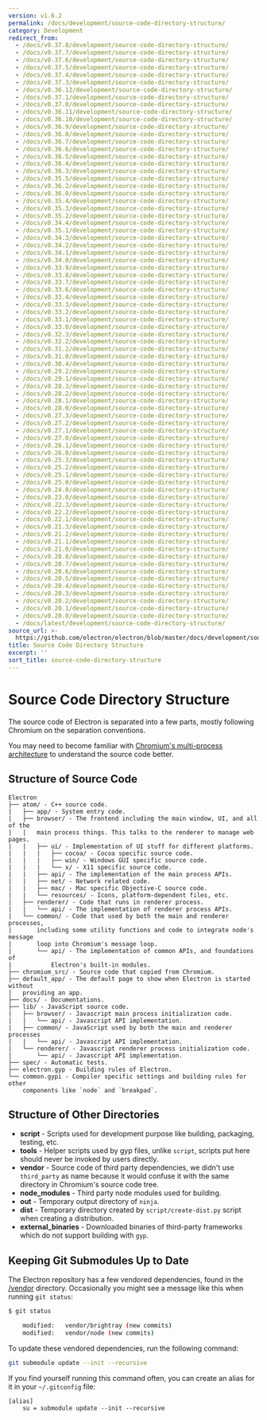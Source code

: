 ```yaml
---
version: v1.6.2
permalink: /docs/development/source-code-directory-structure/
category: Development
redirect_from:
  - /docs/v0.37.8/development/source-code-directory-structure/
  - /docs/v0.37.7/development/source-code-directory-structure/
  - /docs/v0.37.6/development/source-code-directory-structure/
  - /docs/v0.37.5/development/source-code-directory-structure/
  - /docs/v0.37.4/development/source-code-directory-structure/
  - /docs/v0.37.3/development/source-code-directory-structure/
  - /docs/v0.36.12/development/source-code-directory-structure/
  - /docs/v0.37.1/development/source-code-directory-structure/
  - /docs/v0.37.0/development/source-code-directory-structure/
  - /docs/v0.36.11/development/source-code-directory-structure/
  - /docs/v0.36.10/development/source-code-directory-structure/
  - /docs/v0.36.9/development/source-code-directory-structure/
  - /docs/v0.36.8/development/source-code-directory-structure/
  - /docs/v0.36.7/development/source-code-directory-structure/
  - /docs/v0.36.6/development/source-code-directory-structure/
  - /docs/v0.36.5/development/source-code-directory-structure/
  - /docs/v0.36.4/development/source-code-directory-structure/
  - /docs/v0.36.3/development/source-code-directory-structure/
  - /docs/v0.35.5/development/source-code-directory-structure/
  - /docs/v0.36.2/development/source-code-directory-structure/
  - /docs/v0.36.0/development/source-code-directory-structure/
  - /docs/v0.35.4/development/source-code-directory-structure/
  - /docs/v0.35.3/development/source-code-directory-structure/
  - /docs/v0.35.2/development/source-code-directory-structure/
  - /docs/v0.34.4/development/source-code-directory-structure/
  - /docs/v0.35.1/development/source-code-directory-structure/
  - /docs/v0.34.3/development/source-code-directory-structure/
  - /docs/v0.34.2/development/source-code-directory-structure/
  - /docs/v0.34.1/development/source-code-directory-structure/
  - /docs/v0.34.0/development/source-code-directory-structure/
  - /docs/v0.33.9/development/source-code-directory-structure/
  - /docs/v0.33.8/development/source-code-directory-structure/
  - /docs/v0.33.7/development/source-code-directory-structure/
  - /docs/v0.33.6/development/source-code-directory-structure/
  - /docs/v0.33.4/development/source-code-directory-structure/
  - /docs/v0.33.3/development/source-code-directory-structure/
  - /docs/v0.33.2/development/source-code-directory-structure/
  - /docs/v0.33.1/development/source-code-directory-structure/
  - /docs/v0.33.0/development/source-code-directory-structure/
  - /docs/v0.32.3/development/source-code-directory-structure/
  - /docs/v0.32.2/development/source-code-directory-structure/
  - /docs/v0.31.2/development/source-code-directory-structure/
  - /docs/v0.31.0/development/source-code-directory-structure/
  - /docs/v0.30.4/development/source-code-directory-structure/
  - /docs/v0.29.2/development/source-code-directory-structure/
  - /docs/v0.29.1/development/source-code-directory-structure/
  - /docs/v0.28.3/development/source-code-directory-structure/
  - /docs/v0.28.2/development/source-code-directory-structure/
  - /docs/v0.28.1/development/source-code-directory-structure/
  - /docs/v0.28.0/development/source-code-directory-structure/
  - /docs/v0.27.3/development/source-code-directory-structure/
  - /docs/v0.27.2/development/source-code-directory-structure/
  - /docs/v0.27.1/development/source-code-directory-structure/
  - /docs/v0.27.0/development/source-code-directory-structure/
  - /docs/v0.26.1/development/source-code-directory-structure/
  - /docs/v0.26.0/development/source-code-directory-structure/
  - /docs/v0.25.3/development/source-code-directory-structure/
  - /docs/v0.25.2/development/source-code-directory-structure/
  - /docs/v0.25.1/development/source-code-directory-structure/
  - /docs/v0.25.0/development/source-code-directory-structure/
  - /docs/v0.24.0/development/source-code-directory-structure/
  - /docs/v0.23.0/development/source-code-directory-structure/
  - /docs/v0.22.3/development/source-code-directory-structure/
  - /docs/v0.22.2/development/source-code-directory-structure/
  - /docs/v0.22.1/development/source-code-directory-structure/
  - /docs/v0.21.3/development/source-code-directory-structure/
  - /docs/v0.21.2/development/source-code-directory-structure/
  - /docs/v0.21.1/development/source-code-directory-structure/
  - /docs/v0.21.0/development/source-code-directory-structure/
  - /docs/v0.20.8/development/source-code-directory-structure/
  - /docs/v0.20.7/development/source-code-directory-structure/
  - /docs/v0.20.6/development/source-code-directory-structure/
  - /docs/v0.20.5/development/source-code-directory-structure/
  - /docs/v0.20.4/development/source-code-directory-structure/
  - /docs/v0.20.3/development/source-code-directory-structure/
  - /docs/v0.20.2/development/source-code-directory-structure/
  - /docs/v0.20.1/development/source-code-directory-structure/
  - /docs/v0.20.0/development/source-code-directory-structure/
  - /docs/latest/development/source-code-directory-structure/
source_url: >-
  https://github.com/electron/electron/blob/master/docs/development/source-code-directory-structure.md
title: Source Code Directory Structure
excerpt: ''
sort_title: source-code-directory-structure
---
```

# Source Code Directory Structure

The source code of Electron is separated into a few parts, mostly following Chromium on the separation conventions.

You may need to become familiar with [Chromium's multi-process architecture](http://dev.chromium.org/developers/design-documents/multi-process-architecture) to understand the source code better.

## Structure of Source Code

```
Electron
├── atom/ - C++ source code.
|   ├── app/ - System entry code.
|   ├── browser/ - The frontend including the main window, UI, and all of the
|   |   main process things. This talks to the renderer to manage web pages.
|   |   ├── ui/ - Implementation of UI stuff for different platforms.
|   |   |   ├── cocoa/ - Cocoa specific source code.
|   |   |   ├── win/ - Windows GUI specific source code.
|   |   |   └── x/ - X11 specific source code.
|   |   ├── api/ - The implementation of the main process APIs.
|   |   ├── net/ - Network related code.
|   |   ├── mac/ - Mac specific Objective-C source code.
|   |   └── resources/ - Icons, platform-dependent files, etc.
|   ├── renderer/ - Code that runs in renderer process.
|   |   └── api/ - The implementation of renderer process APIs.
|   └── common/ - Code that used by both the main and renderer processes,
|       including some utility functions and code to integrate node's message
|       loop into Chromium's message loop.
|       └── api/ - The implementation of common APIs, and foundations of
|           Electron's built-in modules.
├── chromium_src/ - Source code that copied from Chromium.
├── default_app/ - The default page to show when Electron is started without
|   providing an app.
├── docs/ - Documentations.
├── lib/ - JavaScript source code.
|   ├── browser/ - Javascript main process initialization code.
|   |   └── api/ - Javascript API implementation.
|   ├── common/ - JavaScript used by both the main and renderer processes
|   |   └── api/ - Javascript API implementation.
|   └── renderer/ - Javascript renderer process initialization code.
|       └── api/ - Javascript API implementation.
├── spec/ - Automatic tests.
├── electron.gyp - Building rules of Electron.
└── common.gypi - Compiler specific settings and building rules for other
    components like `node` and `breakpad`.

```

## Structure of Other Directories

*   **script** - Scripts used for development purpose like building, packaging, testing, etc.
*   **tools** - Helper scripts used by gyp files, unlike `script`, scripts put here should never be invoked by users directly.
*   **vendor** - Source code of third party dependencies, we didn't use `third_party` as name because it would confuse it with the same directory in Chromium's source code tree.
*   **node_modules** - Third party node modules used for building.
*   **out** - Temporary output directory of `ninja`.
*   **dist** - Temporary directory created by `script/create-dist.py` script when creating a distribution.
*   **external_binaries** - Downloaded binaries of third-party frameworks which do not support building with `gyp`.

## Keeping Git Submodules Up to Date

The Electron repository has a few vendored dependencies, found in the [/vendor](https://github.com/electron/electron/tree/master/vendor) directory. Occasionally you might see a message like this when running `git status`:

```sh
$ git status

	modified:   vendor/brightray (new commits)
	modified:   vendor/node (new commits)
```

To update these vendored dependencies, run the following command:

```sh
git submodule update --init --recursive
```

If you find yourself running this command often, you can create an alias for it in your `~/.gitconfig` file:

```
[alias]
	su = submodule update --init --recursive

```
